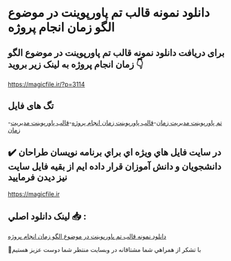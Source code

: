# دانلود نمونه قالب تم پاورپوینت در موضوع الگو زمان انجام پروژه

## برای دریافت دانلود نمونه قالب تم پاورپوینت در موضوع الگو زمان انجام پروژه به لینک زیر بروید 👇

https://magicfile.ir/?p=3114

## تگ های فایل

-[تم پاورپوینت مدیریت زمان](https://magicfile.ir/product/%d9%82%d8%a7%d9%84%d8%a8-%d9%be%d8%a7%d9%88%d8%b1%d9%be%d9%88%db%8c%d9%86%d8%aa-%d8%af%d8%b1-%d9%85%d9%88%d8%b6%d9%88%d8%b9-%d8%a7%d9%84%da%af%d9%88-%d8%b2%d9%85%d8%a7%d9%86-%d8%a7%d9%86%d8%ac%d8%a7%d9%85-%d9%be%d8%b1%d9%88%da%98%d9%87/)-[قالب پاورپوینت زمان انجام پروژه](https://magicfile.ir/product/%d9%82%d8%a7%d9%84%d8%a8-%d9%be%d8%a7%d9%88%d8%b1%d9%be%d9%88%db%8c%d9%86%d8%aa-%d8%af%d8%b1-%d9%85%d9%88%d8%b6%d9%88%d8%b9-%d8%a7%d9%84%da%af%d9%88-%d8%b2%d9%85%d8%a7%d9%86-%d8%a7%d9%86%d8%ac%d8%a7%d9%85-%d9%be%d8%b1%d9%88%da%98%d9%87/)-[قالب پاورپوینت مدیریت زمان](https://magicfile.ir/product/%d9%82%d8%a7%d9%84%d8%a8-%d9%be%d8%a7%d9%88%d8%b1%d9%be%d9%88%db%8c%d9%86%d8%aa-%d8%af%d8%b1-%d9%85%d9%88%d8%b6%d9%88%d8%b9-%d8%a7%d9%84%da%af%d9%88-%d8%b2%d9%85%d8%a7%d9%86-%d8%a7%d9%86%d8%ac%d8%a7%d9%85-%d9%be%d8%b1%d9%88%da%98%d9%87/)

## ✔️ در سايت فايل هاي ويژه اي براي برنامه نويسان طراحان دانشجويان و دانش آموزان قرار داده ايم از بقيه فايل سايت نيز ديدن فرماييد

https://magicfile.ir


## لينک دانلود اصلي 📥 :

[دانلود نمونه قالب تم پاورپوینت در موضوع الگو زمان انجام پروژه](https://magicfile.ir/product/%d9%82%d8%a7%d9%84%d8%a8-%d9%be%d8%a7%d9%88%d8%b1%d9%be%d9%88%db%8c%d9%86%d8%aa-%d8%af%d8%b1-%d9%85%d9%88%d8%b6%d9%88%d8%b9-%d8%a7%d9%84%da%af%d9%88-%d8%b2%d9%85%d8%a7%d9%86-%d8%a7%d9%86%d8%ac%d8%a7%d9%85-%d9%be%d8%b1%d9%88%da%98%d9%87/) 


🙏با تشکر از همراهي شما مشتاقانه در وبسایت منتظر شما دوست عزیز هستیم

